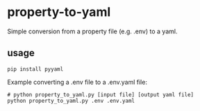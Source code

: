 # property-to-yaml

Simple conversion from a property file (e.g. .env) to a yaml.

## usage

```
pip install pyyaml
```

Example converting a .env file to a .env.yaml file:

```
# python property_to_yaml.py [input file] [output yaml file]
python property_to_yaml.py .env .env.yaml
```
